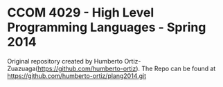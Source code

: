 # CCOM 4029 - High Level Programming Languages - Spring 2014



Original repository created by Humberto Ortiz-Zuazuaga(https://github.com/humberto-ortiz). The Repo can be found at https://github.com/humberto-ortiz/plang2014.git
